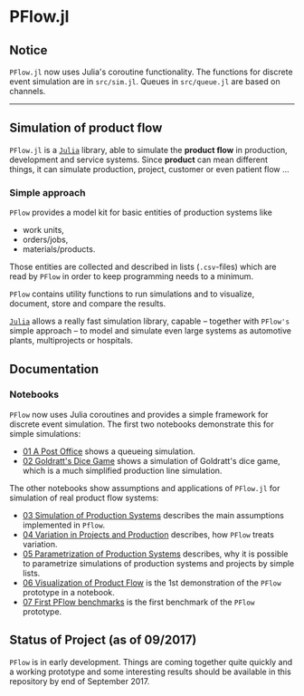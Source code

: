 # PFlow.jl

## Notice

`PFlow.jl` now uses Julia's coroutine functionality. The functions for discrete
event simulation are in `src/sim.jl`. Queues in `src/queue.jl` are based on channels.

----------------------

## Simulation of product flow

`PFlow.jl` is a [`Julia`](https://julialang.org) library, able to
simulate the **product flow** in production, development and service systems.
Since **product** can mean different things, it can simulate production, project,
customer or even patient flow …

### Simple approach

`PFlow` provides a model kit for basic entities of production systems like

- work units,
- orders/jobs,
- materials/products.

Those entities are collected and described in lists (`.csv`-files) which
are read by `PFlow` in order to keep programming needs to a minimum.

`PFlow` contains utility functions to run simulations and to visualize,
document, store and compare the results.

[`Julia`](https://julialang.org) allows a really fast simulation library, capable –
together with `PFlow's` simple approach – to model and simulate even large systems
as automotive plants, multiprojects or hospitals.

## Documentation

### Notebooks

`PFlow` now uses Julia coroutines and provides a simple framework for discrete
event simulation. The first two notebooks demonstrate this for simple simulations:

- [01 A Post Office](https://github.com/pbayer/PFlow.jl/blob/master/docs/notebooks/01%20A%20Post%20Office.ipynb)
shows a queueing simulation.
- [02 Goldratt's Dice Game](https://github.com/pbayer/PFlow.jl/blob/master/docs/notebooks/02%20Goldratt's%20Dice%20Game.ipynb)
shows a simulation of Goldratt's dice game, which is a much simplified production
line simulation.

The other notebooks show assumptions and applications of `PFlow.jl` for simulation
of real product flow systems:

- [03 Simulation of Production Systems](https://github.com/pbayer/PFlow.jl/blob/master/docs/notebooks/03%20Simulation%20of%20Production%20Systems.ipynb) describes the main assumptions implemented in `Pflow`.
- [04 Variation in Projects and Production](https://github.com/pbayer/PFlow.jl/blob/master/docs/notebooks/04%20Variation%20in%20Projects%20and%20Production.ipynb) describes, how `PFlow` treats variation.
- [05 Parametrization of Production Systems](https://github.com/pbayer/PFlow.jl/blob/master/docs/notebooks/05%20Parametrization%20of%20Production%20Systems.ipynb) describes, why it is possible to parametrize simulations of
production systems and projects by simple lists.
- [06 Visualization of Product Flow](https://github.com/pbayer/PFlow.jl/blob/master/docs/notebooks/06%20Visualization%20of%20Product%20Flow.ipynb) is the 1st demonstration of the `PFlow` prototype in a notebook.
- [07 First PFlow benchmarks](https://github.com/pbayer/PFlow.jl/blob/master/docs/notebooks/07%20First%20PFlow%20benchmarks.ipynb) is the first benchmark of the `PFlow` prototype.

## Status of Project (as of 09/2017)

`PFlow` is in early development. Things are coming together quite quickly and a
working prototype and some interesting results should be available in this
repository by end of September 2017.
